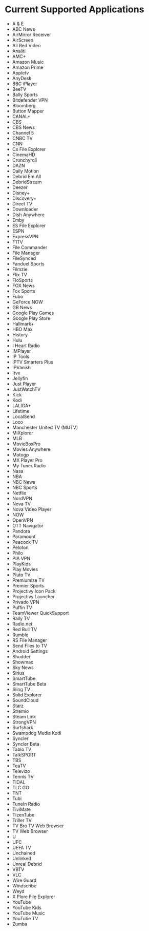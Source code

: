 # Current Supported Applications

- A & E
- ABC News
- AirMirror Receiver
- AirScreen
- All Red Video
- Analiti
- AMC+
- Amazon Music
- Amazon Prime
- Appletv
- AnyDesk
- BBC iPlayer
- BeeTV
- Bally Sports
- Bitdefender VPN
- Bloomberg
- Button Mapper
- CANAL+
- CBS
- CBS News
- Channel 5
- CNBC TV
- CNN
- Cx File Explorer
- CinemaHD
- Crunchyroll
- DAZN
- Daily Motion
- Debrid Em All
- DebridStream
- Deezer
- Disney+
- Discovery+
- Direct TV
- Downloader
- Dish Anywhere
- Emby
- ES File Explorer
- ESPN
- ExpressVPN
- F1TV
- File Commander
- File Manager
- FileSynced
- Fanduel Sports
- Filmzie
- Flix TV
- FloSports
- FOX News
- Fox Sports
- Fubo
- GeForce NOW
- GB News
- Google Play Games
- Google Play Store
- Hallmark+
- HBO Max
- History
- Hulu
- I Heart Radio
- IMPlayer
- IP Tools
- IPTV Smarters Plus
- IPVanish
- Itvx
- Jellyfin
- Just Player
- JustWatchTV
- Kick
- Kodi
- LALIGA+
- Lifetime
- LocalSend
- Loco
- Manchester United TV (MUTV)
- MiXplorer
- MLB
- MovieBoxPro
- Movies Anywhere
- Motogp
- MX Player Pro
- My Tuner Radio
- Nasa
- NBA
- NBC News
- NBC Sports
- Netflix
- NordVPN
- Nova TV
- Nova Video Player
- NOW
- OpenVPN
- OTT Navigator
- Pandora
- Paramount
- Peacock TV
- Peloton
- Philo
- PIA VPN
- PlayKids
- Play Movies
- Pluto TV
- Premiumize TV
- Premier Sports
- Projectivy Icon Pack
- Projectivy Launcher
- Privado VPN
- Puffin TV
- TeamViewer QuickSupport
- Rally TV
- Radio.net
- Red Bull TV
- Rumble
- RS File Manager
- Send Files to TV
- Android Settings
- Shudder
- Showmax
- Sky News
- Sirius
- SmartTube
- SmartTube Beta
- Sling TV
- Solid Explorer
- SoundCloud
- Starz
- Stremio
- Steam Link
- StrongVPN
- Surfshark
- Swampdog Media Kodi
- Syncler
- Syncler Beta
- Tablo TV
- TalkSPORT
- TBS
- TeaTV
- Televizo
- Tennis TV
- TIDAL
- TLC GO
- TNT
- Tubi
- TuneIn Radio
- TiviMate
- TizenTube
- Triller TV
- TV Bro TV Web Browser
- TV Web Browser
- U
- UFC
- UEFA TV
- Unchained
- Unlinked
- Unreal Debrid
- VBTV
- VLC
- Wire Guard
- Windscribe
- Weyd
- X Plore File Explorer
- YouTube
- YouTube Kids
- YouTube Music
- YouTube TV
- Zumba
